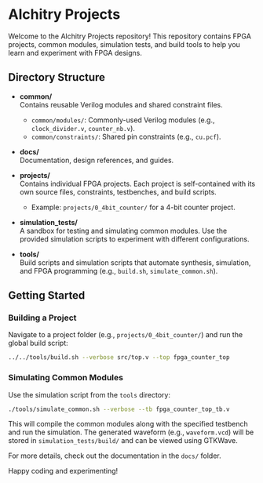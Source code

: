 # Alchitry Projects

Welcome to the Alchitry Projects repository! This repository contains FPGA projects, common modules, simulation tests, and build tools to help you learn and experiment with FPGA designs.

## Directory Structure

- **common/**  
  Contains reusable Verilog modules and shared constraint files.
  - `common/modules/`: Commonly-used Verilog modules (e.g., `clock_divider.v`, `counter_nb.v`).
  - `common/constraints/`: Shared pin constraints (e.g., `cu.pcf`).

- **docs/**  
  Documentation, design references, and guides.

- **projects/**  
  Contains individual FPGA projects. Each project is self-contained with its own source files, constraints, testbenches, and build scripts.
  - Example: `projects/0_4bit_counter/` for a 4-bit counter project.

- **simulation_tests/**  
  A sandbox for testing and simulating common modules. Use the provided simulation scripts to experiment with different configurations.

- **tools/**  
  Build scripts and simulation scripts that automate synthesis, simulation, and FPGA programming (e.g., `build.sh`, `simulate_common.sh`).

## Getting Started

### Building a Project

Navigate to a project folder (e.g., `projects/0_4bit_counter/`) and run the global build script:

```bash
../../tools/build.sh --verbose src/top.v --top fpga_counter_top
```

### Simulating Common Modules

Use the simulation script from the `tools` directory:

```bash
./tools/simulate_common.sh --verbose --tb fpga_counter_top_tb.v
```

This will compile the common modules along with the specified testbench and run the simulation. The generated waveform (e.g., `waveform.vcd`) will be stored in `simulation_tests/build/` and can be viewed using GTKWave.

For more details, check out the documentation in the `docs/` folder.

Happy coding and experimenting!
